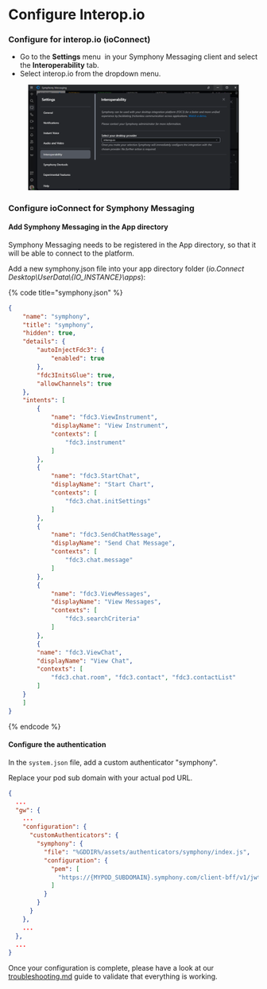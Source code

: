 # Configure Interop.io

### Configure for interop.io (ioConnect)

* Go to the **Settings** menu <img src="https://lh4.googleusercontent.com/pGUyIc49QxTNab36tneEr7VEJ3I8jz9FFxSriC265WIP_3_cwo6Y7QGlvHXES5-eEP5S8TJ4U9BOOBBAyRV0o_PGFDZ2SJRdS_DrV7yNT0Ix59egjHhoXb9egYH_lIXMdt9oMJijb5mHXGVch9qVKxc" alt="" data-size="line"> in your Symphony Messaging client and select the **Interoperability** tab.
* Select interop.io from the dropdown menu.

<figure><img src="../../../.gitbook/assets/image.png" alt=""><figcaption></figcaption></figure>

### Configure ioConnect for Symphony Messaging

#### Add Symphony Messaging in the App directory

Symphony Messaging needs to be registered in the App directory, so that it will be able to connect to the platform.

Add a new symphony.json file into your app directory folder (_io.Connect Desktop\UserData\\{IO\_INSTANCE}\apps_):

{% code title="symphony.json" %}
```json
{
    "name": "symphony",
    "title": "symphony",
    "hidden": true,
    "details": {
        "autoInjectFdc3": {
            "enabled": true
        },
        "fdc3InitsGlue": true,
        "allowChannels": true
    },
    "intents": [
        {
            "name": "fdc3.ViewInstrument",
            "displayName": "View Instrument",
            "contexts": [
                "fdc3.instrument"
            ]
        },
        {
            "name": "fdc3.StartChat",
            "displayName": "Start Chart",
            "contexts": [
                "fdc3.chat.initSettings"
            ]
        },
        {
            "name": "fdc3.SendChatMessage",
            "displayName": "Send Chat Message",
            "contexts": [
                "fdc3.chat.message"
            ]
        },
        {
            "name": "fdc3.ViewMessages",
            "displayName": "View Messages",
            "contexts": [
                "fdc3.searchCriteria"
            ]
        },
        {
	    "name": "fdc3.ViewChat",
	    "displayName": "View Chat",
	    "contexts": [
	        "fdc3.chat.room", "fdc3.contact", "fdc3.contactList"
	    ]
	}
    ]
}
```
{% endcode %}

#### Configure the authentication

In the `system.json` file, add a custom authenticator "symphony".&#x20;

Replace your pod sub domain with your actual pod URL.&#x20;

```json
{
  ...
  "gw": {
    ...
    "configuration": {
      "customAuthenticators": {
        "symphony": {
          "file": "%GDDIR%/assets/authenticators/symphony/index.js",
          "configuration": {
            "pem": [
              "https://{MYPOD_SUBDOMAIN}.symphony.com/client-bff/v1/jwt/publicKey"
            ]
          }
        }
      }
    },
    ...
  },
  ...
}
```

Once your configuration is complete, please have a look at our [troubleshooting.md](troubleshooting.md "mention") guide to validate that everything is working.

